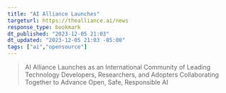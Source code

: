 ```yaml
---
title: "AI Alliance Launches"
targeturl: https://thealliance.ai/news
response_type: bookmark
dt_published: "2023-12-05 21:03"
dt_updated: "2023-12-05 21:03 -05:00"
tags: ["ai","opensource"]
---
```


> AI Alliance Launches as an International Community of Leading Technology Developers, Researchers, and Adopters Collaborating Together to Advance Open, Safe, Responsible AI